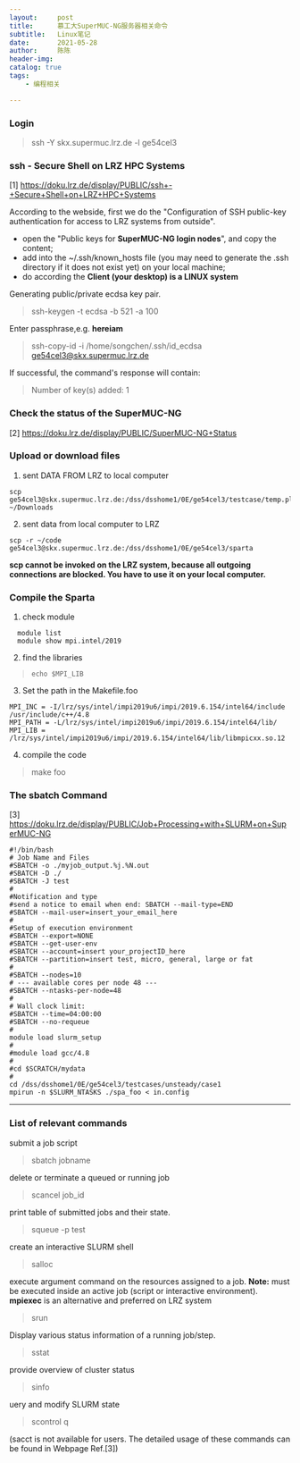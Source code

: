 ```yaml
---
layout:     post
title:      慕工大SuperMUC-NG服务器相关命令
subtitle:   Linux笔记
date:       2021-05-28
author:     陈陈
header-img:
catalog: true
tags:
    - 编程相关

---
```


### Login

>ssh -Y skx.supermuc.lrz.de -l ge54cel3

### ssh - Secure Shell on LRZ HPC Systems

[1] https://doku.lrz.de/display/PUBLIC/ssh+-+Secure+Shell+on+LRZ+HPC+Systems

According to the webside, first we do the "Configuration of SSH public-key authentication for access to LRZ systems from outside". 

+ open the "Public keys for **SuperMUC-NG login nodes**", and copy the content;
+ add into the ~/.ssh/known_hosts file (you may need to generate the .ssh directory if it does not exist yet) on your local machine;
+ do according the **Client (your desktop) is a LINUX system**

Generating public/private ecdsa key pair.
>ssh-keygen -t ecdsa -b 521 -a 100

Enter passphrase,e.g. **hereiam**

>ssh-copy-id -i /home/songchen/.ssh/id_ecdsa ge54cel3@skx.supermuc.lrz.de

If successful, the command's response will contain:

>Number of key(s) added: 1


### Check the status of the SuperMUC-NG
[2] https://doku.lrz.de/display/PUBLIC/SuperMUC-NG+Status

### Upload or download files

1. sent DATA FROM LRZ to local computer
>
    scp ge54cel3@skx.supermuc.lrz.de:/dss/dsshome1/0E/ge54cel3/testcase/temp.plt ~/Downloads

2. sent data from local computer to LRZ
>
    scp -r ~/code ge54cel3@skx.supermuc.lrz.de:/dss/dsshome1/0E/ge54cel3/sparta

**scp cannot be invoked on the LRZ system, because all outgoing connections are blocked. You have to use it on your local computer.**

### Compile the Sparta

1. check module
>
      module list
      module show mpi.intel/2019

2. find the libraries
>     echo $MPI_LIB

3. Set the path in the Makefile.foo
>
    MPI_INC = -I/lrz/sys/intel/impi2019u6/impi/2019.6.154/intel64/include /usr/include/c++/4.8 
    MPI_PATH = -L/lrz/sys/intel/impi2019u6/impi/2019.6.154/intel64/lib/  
    MPI_LIB = /lrz/sys/intel/impi2019u6/impi/2019.6.154/intel64/lib/libmpicxx.so.12

4. compile the code
>	make foo

### The sbatch Command
[3] https://doku.lrz.de/display/PUBLIC/Job+Processing+with+SLURM+on+SuperMUC-NG

>
    #!/bin/bash
    # Job Name and Files
    #SBATCH -o ./myjob_output.%j.%N.out
    #SBATCH -D ./
    #SBATCH -J test
    #
    #Notification and type
    #send a notice to email when end: SBATCH --mail-type=END
    #SBATCH --mail-user=insert_your_email_here
    #
    #Setup of execution environment   
    #SBATCH --export=NONE
    #SBATCH --get-user-env
    #SBATCH --account=insert your_projectID_here
    #SBATCH --partition=insert test, micro, general, large or fat
    #
    #SBATCH --nodes=10
    # --- available cores per node 48 ---
    #SBATCH --ntasks-per-node=48
    #
    # Wall clock limit: 
    #SBATCH --time=04:00:00
    #SBATCH --no-requeue
    #
    module load slurm_setup
    #
    #module load gcc/4.8
    #
    #cd $SCRATCH/mydata
    #
    cd /dss/dsshome1/0E/ge54cel3/testcases/unsteady/case1
    mpirun -n $SLURM_NTASKS ./spa_foo < in.config
---


### List of relevant commands
submit a job script
>sbatch	jobname
	
delete or terminate a queued or running job
>scancel job_id

print table of submitted jobs and their state. 
>squeue	-p test

create an interactive SLURM shell
>salloc	
		
execute argument command on the resources assigned to a job. **Note:** must be executed inside an active job (script or interactive environment). **mpiexec** is an alternative and preferred on LRZ system
>srun
	
Display various status information of a running job/step.
>sstat	
	
provide overview of cluster status
>sinfo	

uery and modify SLURM state
>scontrol q

(sacct is not available for users. The detailed usage of these commands can be found in Webpage Ref.[3])
